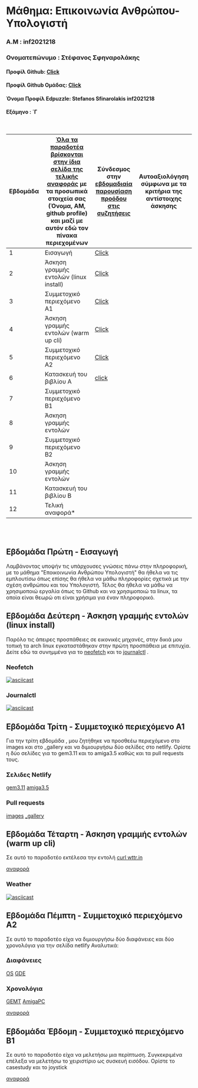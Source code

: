 # Μάθημα: Επικοινωνία Ανθρώπου-Υπολογιστή

### Α.Μ : inf2021218

### Ονοματεπώνυμο : Στέφανος Σφηναρολάκης

#### Προφίλ Github: [Click](https://github.com/StefanosSfinarolakis)

#### Προφίλ Github Ομάδας: [Click](https://github.com/ContattoContare)

#### Όνομα Προφίλ Edpuzzle: Stefanos Sfinarolakis inf2021218

#### Εξάμηνο : ΄Γ

<br />

| Εβδομάδα | [Όλα τα παραδοτέα βρίσκονται στην ίδια σελίδα της τελικής αναφοράς](https://courses-ionio.github.io/help/deliverables/) με τα προσωπικά στοιχεία σας (Όνομα, ΑΜ, github profile) και μαζί με αυτόν εδώ τον πίνακα περιεχομένων | Σύνδεσμος στην [εβδομαδιαία παρουσίαση προόδου στις συζητήσεις](https://github.com/courses-ionio/help/discussions/categories/show-and-tell) | Αυτοαξιολόγηση σύμφωνα με τα κριτήρια της αντίστοιχης άσκησης |
| --- | --- | --- | --- |
| 1 | Εισαγωγή| [Click](https://github.com/courses-ionio/help/discussions/904) | |
| 2 | Άσκηση γραμμής εντολών (linux install) |[Click](https://github.com/courses-ionio/help/discussions/1052) | |
| 3 | Συμμετοχικό περιεχόμενο A1 |[Click](https://github.com/courses-ionio/help/discussions/1190) | |
| 4 | Άσκηση γραμμής εντολών (warm up cli) |[Click](https://github.com/courses-ionio/help/discussions/1331) | |
| 5 | Συμμετοχικό περιεχόμενο A2 |[Click](https://github.com/courses-ionio/help/discussions/1488) | |
| 6 | Κατασκευή του βιβλίου Α |[click](https://github.com/courses-ionio/help/discussions/1705) | |
| 7 | Συμμετοχικό περιεχόμενο B1 | | |
| 8 | Άσκηση γραμμής εντολών | | |
| 9 | Συμμετοχικό περιεχόμενο B2 | | |
| 10 | Άσκηση γραμμής εντολών | | |
| 11 | Κατασκευή του βιβλίου Β | | |
| 12 | Τελική αναφορά* | | |


<br /><br />


## Εβδομάδα Πρώτη - Εισαγωγή


Λαμβάνοντας υποψήν τις υπάρχουσες γνώσεις πάνω στην πληροφορική, με το μάθημα "Εποικοινωνία Ανθρώπου Υπολογιστή" θα ήθελα να τις εμπλουτίσω όπως επίσης θα ήθελα να μάθω πληροφορίες σχετικά με την σχέση ανθρώπου και του Υπολογιστή. Τέλος θα ήθελα να μάθω να χρησιμοποιώ εργαλία όπως το Github και να χρησιμοποιώ τα linux, τα οποία είναι θεωρώ οτι είναι χρήσιμα για έναν πληροφορικό.

## Εβδομάδα Δεύτερη - Άσκηση γραμμής εντολών (linux install)

Παρόλο τις άπειρες προσπάθειες σε εικονικές μηχανές, στην δικιά μου τοπική τα arch linux εγκαταστάθηκαν στην πρώτη προσπάθεια με επιτυχία. Δείτε εδώ τα συνημμένα για το [neofetch](https://asciinema.org/a/ZifKdGkCjZqmuLNN2QobItJp1) και το  [journalctl](https://asciinema.org/a/CdSsZsoYJorzWS2dbi1qQfB7s) .

### Neofetch
[![asciicast](https://asciinema.org/a/ZifKdGkCjZqmuLNN2QobItJp1.svg)](https://asciinema.org/a/ZifKdGkCjZqmuLNN2QobItJp1)

### Journalctl
[![asciicast](https://asciinema.org/a/CdSsZsoYJorzWS2dbi1qQfB7s.svg)](https://asciinema.org/a/CdSsZsoYJorzWS2dbi1qQfB7s)

## Εβδομάδα Τρίτη - Συμμετοχικό περιεχόμενο A1
Για την τρίτη εβδομάδα , μου ζητήθηκε να προσθεέω περιεχόμενο στο images και στο _gallery και να διμιουργήσω δύο σελίδες στο netlify. Ορίστε η δύο σελίδες για το gem3.11 και το amiga3.5 καθώς και τα pull requests τους.

### Σελιδες Netlify
[gem3.11](https://fancy-vacherin-2b621a.netlify.app/gallery/gem3.11/) 
[amiga3.5](https://fancy-vacherin-2b621a.netlify.app/gallery/amiga3.5/)
### Pull requests
[images](https://github.com/ContattoContare/images/pull/6) 
[_gallery](https://github.com/ContattoContare/_gallery/pull/6)

## Εβδομάδα Τέταρτη - Άσκηση γραμμής εντολών (warm up cli)
Σε αυτό το παραδοτέο εκτέλεσα την εντολή [curl wttr.in](https://asciinema.org/a/24zTE4CxYSo1nPwinrShCq0gt)

[αναφορά](https://github.com/StefanosSfinarolakis/hci/tree/2021218/projects/2021218)

### Weather
[![asciicast](https://asciinema.org/a/24zTE4CxYSo1nPwinrShCq0gt.svg)](https://asciinema.org/a/24zTE4CxYSo1nPwinrShCq0gt)

## Eβδομάδα Πέμπτη  - Συμμετοχικό περιεχόμενο A2

Σε αυτό το παραδοτέο είχα να διμιουργήσω δύο διαφάνειες και δύο χρονολόγια για την σελίδα netlify
Αναλυτικά:

### Διαφάνειες
[OS](https://fancy-vacherin-2b621a.netlify.app/slides/os/)
[GDE](https://fancy-vacherin-2b621a.netlify.app/slides/gde/)

### Χρονολόγια
[GEMT](https://fancy-vacherin-2b621a.netlify.app/timeline/gemt/)
[AmigaPC](https://fancy-vacherin-2b621a.netlify.app/timeline/amigapc/)

[αναφορά](https://github.com/StefanosSfinarolakis/hci/tree/2021218/projects/2021218)

## Eβδομάδα Έβδομη - Συμμετοχικό περιεχόμενο B1

Σε αυτό το παραδοτέο είχα να μελετήσω μια περίπτωση. Συγκεκριμένα επέλεξα να μελετήσω το χειριστίριο ως συσκευή εισόδου. Ορίστε το casestudy και το joystick

[αναφορά](https://github.com/StefanosSfinarolakis/hci/tree/2021218/projects/2021218)

